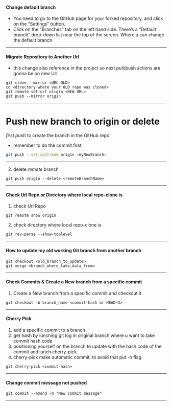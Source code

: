 #### Change default branch

- You need to go to the GitHub page for your forked repository, and click on the “Settings” button.
- Click on the "Branches" tab on the left hand side. There’s a “Default branch” drop-down list near the top of the screen. Where u can change the default branch

---

#### Migrate Repository to Another Url

- this change also reference in the project so next pull/push actions are gonna be on new Url

```console
git clone --mirror <URL OLD>
cd <directory where your OLD repo was cloned>
git remote set-url origin <NEW URL>
git push --mirror origin
```

---

# Push new branch to origin or delete

_first push_ to create the branch in the GitHub repo

- remember to do the commit first

```bash
git push --set-upstream origin <myNewBranch>
```

---

2. delete _remote_ branch

```console
git push origin --delete <remoteBranchName>
```

---

#### Check Url Repo or Directory where local repo-clone is

1. check Url Repo

```console
git remote show origin
```

2. check directory where local repo-clone is

```console
git rev-parse --show-toplevel
```

---

#### How to update my old working Git branch from another branch

```console
git checkout <old_branch_to_update>
git merge <branch_where_take_data_from>
```

---

#### Check Commits & Create a New branch from a specific commit

1. Create a New branch from a specific commit and checkout it

```console
git checkout -b branch_name <commit-hash or HEAD~3>
```

---

#### Cherry Pick

1. add a specific commit to a branch
2. get hash by lunching git log in original branch where u want to take commit hash code
3. positioning yourself on the branch to update with the hash code of the commit and lunch cherry-pick
4. cherry-pick make automatic commit; to avoid that put -n flag

```console
git cherry-pick <commit-hash>
```

---

#### Change commit message not pushed

```
git commit --amend -m "New commit message"
```

---
